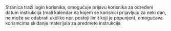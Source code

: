 Stranica traži login korisnika, omogućuje prijavu korisnika za određeni datum instrukcija (mali kalendar na kojem se korisnici prijavljuju za neki dan, ne može se odabrati ukoliko npr. postoji limit koji je popunjen), omogućava korisnicima skidanje materijala za predmete instrukcija
